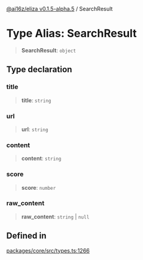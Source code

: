 [@ai16z/eliza v0.1.5-alpha.5](../index.md) / SearchResult

# Type Alias: SearchResult

> **SearchResult**: `object`

## Type declaration

### title

> **title**: `string`

### url

> **url**: `string`

### content

> **content**: `string`

### score

> **score**: `number`

### raw\_content

> **raw\_content**: `string` \| `null`

## Defined in

[packages/core/src/types.ts:1266](https://github.com/roschler/eliza/blob/main/packages/core/src/types.ts#L1266)
